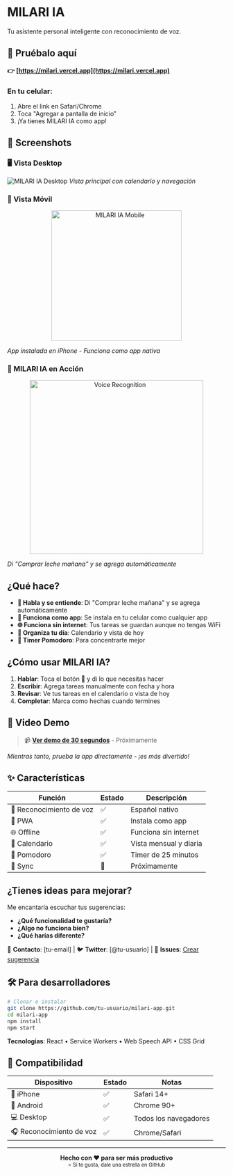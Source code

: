 # MILARI IA

Tu asistente personal inteligente con reconocimiento de voz.

## 🚀 Pruébalo aquí

**👉 [https://milari.vercel.app](https://milari.vercel.app)**

### En tu celular:
1. Abre el link en Safari/Chrome
2. Toca "Agregar a pantalla de inicio"
3. ¡Ya tienes MILARI IA como app!

## 📸 Screenshots

### 🖥️ Vista Desktop
![MILARI IA Desktop](https://via.placeholder.com/800x500/007AFF/FFFFFF?text=MILARI+IA+Desktop)
*Vista principal con calendario y navegación*

### 📱 Vista Móvil
<div align="center">
  <img src="https://via.placeholder.com/300x600/007AFF/FFFFFF?text=MILARI+IA+Mobile" alt="MILARI IA Mobile" width="300">
</div>

*App instalada en iPhone - Funciona como app nativa*

### 🎤 MILARI IA en Acción
<div align="center">
  <img src="https://via.placeholder.com/400x300/5856D6/FFFFFF?text=Reconocimiento+de+Voz" alt="Voice Recognition" width="400">
</div>

*Di "Comprar leche mañana" y se agrega automáticamente*

## ¿Qué hace?

- **🎤 Habla y se entiende**: Di "Comprar leche mañana" y se agrega automáticamente
- **📱 Funciona como app**: Se instala en tu celular como cualquier app
- **🌐 Funciona sin internet**: Tus tareas se guardan aunque no tengas WiFi
- **📅 Organiza tu día**: Calendario y vista de hoy
- **🍅 Timer Pomodoro**: Para concentrarte mejor

## ¿Cómo usar MILARI IA?

1. **Hablar**: Toca el botón 🧠 y di lo que necesitas hacer
2. **Escribir**: Agrega tareas manualmente con fecha y hora
3. **Revisar**: Ve tus tareas en el calendario o vista de hoy
4. **Completar**: Marca como hechas cuando termines

## 🎥 Video Demo

> 📹 **[Ver demo de 30 segundos](https://milari.vercel.app)** - Próximamente

*Mientras tanto, prueba la app directamente - ¡es más divertido!*

## ✨ Características

| Función | Estado | Descripción |
|---------|--------|--------------|
| 🎤 Reconocimiento de voz | ✅ | Español nativo |
| 📱 PWA | ✅ | Instala como app |
| 🌐 Offline | ✅ | Funciona sin internet |
| 📅 Calendario | ✅ | Vista mensual y diaria |
| 🍅 Pomodoro | ✅ | Timer de 25 minutos |
| 🔄 Sync | 🚧 | Próximamente |

## ¿Tienes ideas para mejorar?

Me encantaría escuchar tus sugerencias:

- **¿Qué funcionalidad te gustaría?**
- **¿Algo no funciona bien?**
- **¿Qué harías diferente?**

📧 **Contacto**: [tu-email] | 🐦 **Twitter**: [@tu-usuario] | 💬 **Issues**: [Crear sugerencia](https://github.com/tu-usuario/milari-app/issues)

## 🛠️ Para desarrolladores

```bash
# Clonar e instalar
git clone https://github.com/tu-usuario/milari-app.git
cd milari-app
npm install
npm start
```

**Tecnologías**: React • Service Workers • Web Speech API • CSS Grid

## 📱 Compatibilidad

| Dispositivo | Estado | Notas |
|-------------|--------|---------|
| 📱 iPhone | ✅ | Safari 14+ |
| 🤖 Android | ✅ | Chrome 90+ |
| 💻 Desktop | ✅ | Todos los navegadores |
| 🎧 Reconocimiento de voz | ✅ | Chrome/Safari |

---

<div align="center">
  <strong>Hecho con ❤️ para ser más productivo</strong>
  <br>
  <sub>⭐ Si te gusta, dale una estrella en GitHub</sub>
</div>

